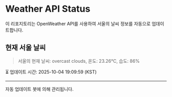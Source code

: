 
# Weather API Status

이 리포지토리는 OpenWeather API를 사용하여 서울의 날씨 정보를 자동으로 업데이트합니다.

## 현재 서울 날씨
> 서울의 현재 날씨: overcast clouds, 온도: 23.26°C, 습도: 86%

⏳ 업데이트 시간: 2025-10-04 19:09:59 (KST)

---
자동 업데이트 봇에 의해 관리됩니다.
